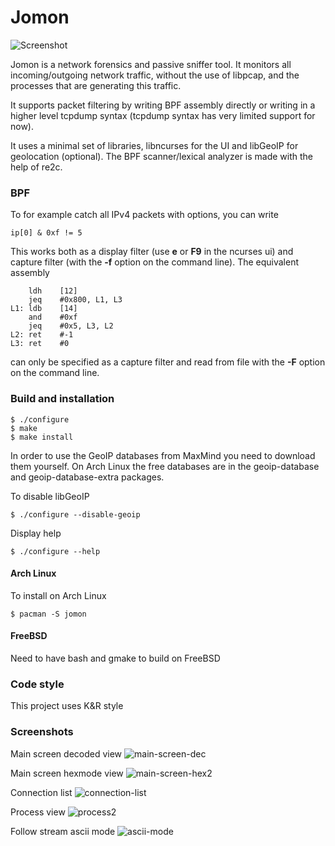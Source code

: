 # Jomon
![Screenshot](https://user-images.githubusercontent.com/18684676/211202984-10aebda2-be93-4c91-9e7c-8967045866d9.png)

Jomon is a network forensics and passive sniffer tool. It monitors all incoming/outgoing network
traffic, without the use of libpcap, and the processes that are generating this
traffic.

It supports packet filtering by writing BPF assembly directly or writing in a
higher level tcpdump syntax (tcpdump syntax has very limited support for now).

It uses a minimal set of libraries, libncurses for the UI and libGeoIP
for geolocation (optional). The BPF scanner/lexical analyzer is made with the
help of re2c.

### BPF
To for example catch all IPv4 packets with options, you can write
```
ip[0] & 0xf != 5
```

This works both as a display filter (use **e** or **F9** in the ncurses ui) and
capture filter (with the **-f** option on the command line). The equivalent
assembly
```
    ldh    [12]
    jeq    #0x800, L1, L3
L1: ldb    [14]
    and    #0xf
    jeq    #0x5, L3, L2
L2: ret    #-1
L3: ret    #0
```

can only be specified as a capture filter and read from file with the **-F**
option on the command line.

### Build and installation

```
$ ./configure
$ make
$ make install
```

In order to use the GeoIP databases from MaxMind you need to download them yourself.
On Arch Linux the free databases are in the geoip-database and geoip-database-extra
packages.

To disable libGeoIP
```
$ ./configure --disable-geoip
```

Display help
```
$ ./configure --help
```

#### Arch Linux
To install on Arch Linux
```
$ pacman -S jomon
```

#### FreeBSD
Need to have bash and gmake to build on FreeBSD

### Code style
This project uses K&R style

### Screenshots

Main screen decoded view
![main-screen-dec](https://user-images.githubusercontent.com/18684676/152642647-b967af27-3b30-4d54-a021-4d7e3e2d23a9.png)

Main screen hexmode view
![main-screen-hex2](https://user-images.githubusercontent.com/18684676/152642732-acb59100-6865-45ee-8986-83e8a45216fe.png)

Connection list
![connection-list](https://user-images.githubusercontent.com/18684676/152642829-164d6b39-d3f0-42b6-a03f-117822a4ce0a.png)

Process view
![process2](https://user-images.githubusercontent.com/18684676/152642459-33a8852c-9af3-4696-a085-4d22d50ac967.png)

Follow stream ascii mode
![ascii-mode](https://user-images.githubusercontent.com/18684676/152643215-6c065711-38a5-44a2-a254-c45235618226.png)
